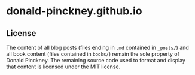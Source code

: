 # donald-pinckney.github.io

## License
The content of all blog posts (files ending in `.md` contained in `_posts/`) and all book content (files contained in `books/`) remain the sole property of Donald Pinckney. The remaining source code used to format and display that content is licensed under the MIT license.
